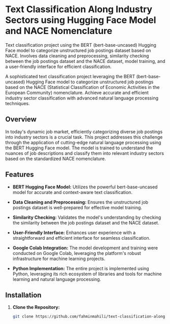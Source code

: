 # Text Classification Along Industry Sectors using Hugging Face Model and NACE Nomenclature
Text classification project using the BERT (bert-base-uncased) Hugging Face model to categorize unstructured job postings dataset based on NACE. Involves data cleaning and preprocessing, similarity checking between the job postings dataset and the NACE dataset, model training, and a user-friendly interface for efficient classification.





A sophisticated text classification project leveraging the BERT (bert-base-uncased) Hugging Face model to categorize unstructured job postings based on the NACE (Statistical Classification of Economic Activities in the European Community) nomenclature. Achieve accurate and efficient industry sector classification with advanced natural language processing techniques.

## Overview

In today's dynamic job market, efficiently categorizing diverse job postings into industry sectors is a crucial task. This project addresses this challenge through the application of cutting-edge natural language processing using the BERT Hugging Face model. The model is trained to understand the nuances of job descriptions and classify them into relevant industry sectors based on the standardized NACE nomenclature.

## Features

- **BERT Hugging Face Model:** Utilizes the powerful bert-base-uncased model for accurate and context-aware text classification.
  
- **Data Cleaning and Preprocessing:** Ensures the unstructured job postings dataset is well-prepared for effective model training.

- **Similarity Checking:** Validates the model's understanding by checking the similarity between the job postings dataset and the NACE dataset.

- **User-Friendly Interface:** Enhances user experience with a straightforward and efficient interface for seamless classification.

- **Google Colab Integration:** The model development and training were conducted on Google Colab, leveraging the platform's robust infrastructure for machine learning projects.

- **Python Implementation:** The entire project is implemented using Python, leveraging its rich ecosystem of libraries and tools for machine learning and natural language processing.

## Installation

1. **Clone the Repository:**
   ```bash
   git clone https://github.com/fahminmahili/text-classification-along-industry-sectors-huggingface-NACE.git
